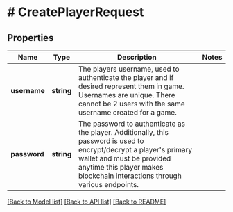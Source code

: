 # # CreatePlayerRequest

## Properties

Name | Type | Description | Notes
------------ | ------------- | ------------- | -------------
**username** | **string** | The players username, used to authenticate the player and if desired represent them in game. Usernames are unique. There cannot be 2 users with the same username created for a game. |
**password** | **string** | The password to authenticate as the player. Additionally, this password is used to encrypt/decrypt a player&#39;s primary wallet and must be provided anytime this player makes blockchain interactions through various endpoints. |

[[Back to Model list]](../../README.md#models) [[Back to API list]](../../README.md#endpoints) [[Back to README]](../../README.md)
